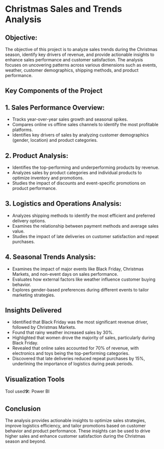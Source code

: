 # Christmas Sales and Trends Analysis

## Objective:
The objective of this project is to analyze sales trends during the Christmas season, identify key drivers of revenue, and provide actionable insights to enhance sales performance and customer satisfaction. The analysis focuses on uncovering patterns across various dimensions such as events, weather, customer demographics, shipping methods, and product performance.


## Key Components of the Project

## 1. Sales Performance Overview:
* Tracks year-over-year sales growth and seasonal spikes.
* Compares online vs offline sales channels to identify the most profitable platforms.
* Identifies key drivers of sales by analyzing customer demographics (gender, location) and product categories.

## 2. Product Analysis:
* Identifies the top-performing and underperforming products by revenue.
* Analyzes sales by product categories and individual products to optimize inventory and promotions.
* Studies the impact of discounts and event-specific promotions on product performance.

## 3. Logistics and Operations Analysis:

* Analyzes shipping methods to identify the most efficient and preferred delivery options.
* Examines the relationship between payment methods and average sales value.
* Studies the impact of late deliveries on customer satisfaction and repeat purchases.

## 4. Seasonal Trends Analysis:

* Examines the impact of major events like Black Friday, Christmas Markets, and non-event days on sales performance.
* Evaluates how external factors like weather influence customer buying behavior.
* Explores gender-based preferences during different events to tailor marketing strategies.

## Insights Delivered
* Identified that Black Friday was the most significant revenue driver, followed by Christmas Markets.
* Found that rainy weather increased sales by 30%.
* Highlighted that women drove the majority of sales, particularly during Black Friday.
* Revealed that online sales accounted for 70% of revenue, with electronics and toys being the top-performing categories.
* Discovered that late deliveries reduced repeat purchases by 15%, underlining the importance of logistics during peak periods.

## Visualization Tools
Tool used🛠️: Power BI

## Conclusion
The analysis provides actionable insights to optimize sales strategies, improve logistics efficiency, and tailor promotions based on customer behavior and product performance. These insights can be used to drive higher sales and enhance customer satisfaction during the Christmas season and beyond.

